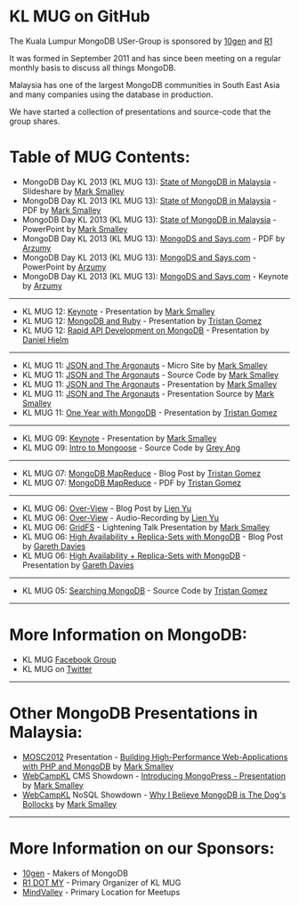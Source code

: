 # KL MUG on GitHub

The Kuala Lumpur MongoDB USer-Group is sponsored by [10gen](http://10gen.com) and [R1](http://r1.my)

It was formed in September 2011 and has since been meeting on a regular monthly basis to discuss all things MongoDB.

Malaysia has one of the largest MongoDB communities in South East Asia and many companies using the database in production.

We have started a collection of presentations and source-code that the group shares.

# Table of MUG Contents:

* MongoDB Day KL 2013 (KL MUG 13): [State of MongoDB in Malaysia](http://www.slideshare.net/marksmalley1/kl-mug13) - Slideshare by [Mark Smalley](http://twitter.com/m_smalley)
* MongoDB Day KL 2013 (KL MUG 13): [State of MongoDB in Malaysia](https://github.com/r1dotmy/klmugs/blob/master/presentations/mongo-days-2013/KL-MUG-13.pdf) - PDF by [Mark Smalley](http://twitter.com/m_smalley)
* MongoDB Day KL 2013 (KL MUG 13): [State of MongoDB in Malaysia](https://github.com/r1dotmy/klmugs/blob/master/presentations/mongo-days-2013/KL-MUG-13.pptx) - PowerPoint by [Mark Smalley](http://twitter.com/m_smalley)
* MongoDB Day KL 2013 (KL MUG 13): [MongoDS and Says.com](https://github.com/r1dotmy/klmugs/blob/master/presentations/mongo-days-2013/KL-MUG-13.pptx) - PDF by [Arzumy](http://twitter.com/arzumy)
* MongoDB Day KL 2013 (KL MUG 13): [MongoDS and Says.com](https://github.com/r1dotmy/klmugs/blob/master/presentations/mongo-days-2013/SAYS-KLMUG-March.ppt) - PowerPoint by [Arzumy](http://twitter.com/arzumy)
* MongoDB Day KL 2013 (KL MUG 13): [MongoDS and Says.com](https://github.com/r1dotmy/klmugs/blob/master/presentations/mongo-days-2013/SAYS-KLMUG-March.key) - Keynote by [Arzumy](http://twitter.com/arzumy)

-------------------------------------------------------------------------

* KL MUG 12: [Keynote](http://www.slideshare.net/marksmalley1/kl-mug12) - Presentation by [Mark Smalley](http://twitter.com/m_smalley)
* KL MUG 12: [MongoDB and Ruby](http://www.slideshare.net/parasquid1/one-year-with-mongo-db-klmug-presentation) - Presentation by [Tristan Gomez](http://twitter.com/parasquid)
* KL MUG 12: [Rapid API Development on MongoDB](http://www.slideshare.net/hjelmdaniel/rapid-api-development-on-mongo-db) - Presentation by [Daniel Hjelm](http://twitter.com/dhjelm)

-------------------------------------------------------------------------

* KL MUG 11: [JSON and The Argonauts](http://r1.my/klmug/11/) - Micro Site by [Mark Smalley](http://twitter.com/m_smalley)
* KL MUG 11: [JSON and The Argonauts](https://github.com/r1dotmy/klmugs/tree/master/source-code/klmug-11) - Source Code by [Mark Smalley](http://twitter.com/m_smalley)
* KL MUG 11: [JSON and The Argonauts](http://www.slideshare.net/marksmalley1/json-and-the-argonauts) - Presentation by [Mark Smalley](http://twitter.com/m_smalley)
* KL MUG 11: [JSON and The Argonauts](https://github.com/r1dotmy/klmugs/tree/master/presentations/klmug-11) - Presentation Source by [Mark Smalley](http://twitter.com/m_smalley)
* KL MUG 11: [One Year with MongoDB](http://www.slideshare.net/parasquid1/one-year-with-mongo-db-klmug-presentation) - Presentation by [Tristan Gomez](http://twitter.com/parasquid)

-------------------------------------------------------------------------

* KL MUG 09: [Keynote](http://www.slideshare.net/marksmalley1/kl-mug-9) - Presentation by [Mark Smalley](http://twitter.com/m_smalley)
* KL MUG 09: [Intro to Mongoose](https://github.com/conancat/klmug-mongoose) - Source Code by [Grey Ang](http://twitter.com/conancat)

-------------------------------------------------------------------------

* KL MUG 07: [MongoDB MapReduce](http://plan49.com/presentations/klmug-mapreduce) - Blog Post by [Tristan Gomez](http://twitter.com/parasquid)
* KL MUG 07: [MongoDB MapReduce](http://plan49.com/attachments/klmug-mapreduce.pdf) - PDF by [Tristan Gomez](http://twitter.com/parasquid)

-------------------------------------------------------------------------

* KL MUG 06: [Over-View](http://www.joshuatly.com/kuala-lumpur-mongodb-user-group-6-notes-recording/) - Blog Post by [Lien Yu](http://twitter.com/joshualty)
* KL MUG 06: [Over-View](http://dl.dropbox.com/u/5677336/KLMUG-2012-05.mp3) - Audio-Recording by [Lien Yu](http://twitter.com/joshualty)
* KL MUG 06: [GridFS](http://www.slideshare.net/marksmalley1/serving-images-with-gridfs) - Lightening Talk Presentation by [Mark Smalley](http://twitter.com/m_smalley)
* KL MUG 06: [High Availability + Replica-Sets with MongoDB](http://www.shaolintiger.com/2012/05/07/high-availability-mongodb-replica-sets-a-how-to-kinda-tutorial/) - Blog Post by [Gareth Davies](http://twitter.com/shaolintiger)
* KL MUG 06: [High Availability + Replica-Sets with MongoDB](http://www.slideshare.net/shaolintiger/high-availabiltity-replica-sets-with-mongodb) - Presentation by [Gareth Davies](http://twitter.com/shaolintiger)

-------------------------------------------------------------------------

* KL MUG 05: [Searching MongoDB](https://www.dropbox.com/sh/njuy7onxvoft1du/loOZnsf6wp) - Source Code by [Tristan Gomez](http://twitter.com/parasquid)

-------------------------------------------------------------------------

# More Information on MongoDB:
* KL MUG [Facebook Group](https://facebook.com/groups/klmug/)
* KL MUG on [Twitter](https://twitter.com/klmug/)

-------------------------------------------------------------------------

# Other MongoDB Presentations in Malaysia:
* [MOSC2012](http://mosc.my) Presentation - [Building High-Performance Web-Applications with PHP and MongoDB](http://www.slideshare.net/r1dotmy/mosc2012-building-highperformance-webapplication-with-php-mongodb) by [Mark Smalley](http://twitter.com/m_smalley)
* [WebCampKL](http://webcamp.my) CMS Showdown - [Introducing MongoPress - Presentation](http://www.slideshare.net/marksmalley1/introducing-mongopress) by [Mark Smalley](http://twitter.com/m_smalley)
* [WebCampKL](http://webcamp.my) NoSQL Showdown - [Why I Believe MongoDB is The Dog's Bollocks](http://www.slideshare.net/marksmalley1/why-i-believe-mongodb-is-the-dogs-bollocks) by [Mark Smalley](http://twitter.com/m_smalley)

-------------------------------------------------------------------------

# More Information on our Sponsors:
* [10gen](https://10gen.com)  - Makers of MongoDB
* [R1 DOT MY](https://r1.my) - Primary Organizer of KL MUG
* [MindValley](https://mindvalley.com) - Primary Location for Meetups